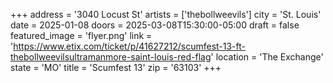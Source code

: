 +++
address = '3040 Locust St'
artists = ['thebollweevils']
city = 'St. Louis'
date = 2025-01-08
doors = 2025-03-08T15:30:00-05:00
draft = false
featured_image = 'flyer.png'
link = 'https://www.etix.com/ticket/p/41627212/scumfest-13-ft-thebollweevilsultramanmore-saint-louis-red-flag'
location = 'The Exchange'
state = 'MO'
title = 'Scumfest 13'
zip = '63103'
+++
